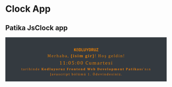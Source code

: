 # Clock App

## Patika JsClock app

![JavaScript Clock](https://raw.githubusercontent.com/CilginSinek/HTML-Patika/master/javascriptclock/clock.png)
